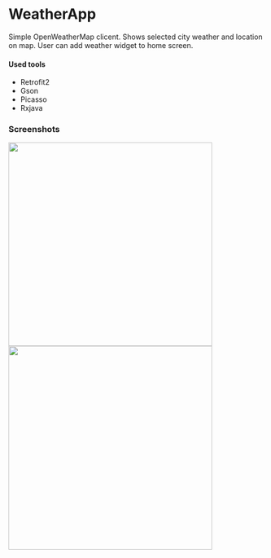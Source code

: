 # WeatherApp
Simple OpenWeatherMap clicent. Shows selected city weather and location on map. User can add weather widget to home screen. 
#### Used tools
- Retrofit2
- Gson
- Picasso
- Rxjava

### Screenshots
<img src="https://github.com/murano500k/WeatherApp/blob/master/screenshots/Screenshot_20170316-160908.png" width="400">
<img src="https://github.com/murano500k/WeatherApp/blob/master/screenshots/Screenshot_20170316-160930.png" width="400">
